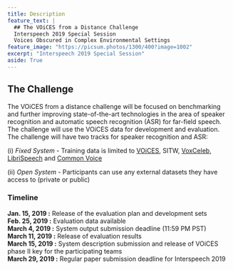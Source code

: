 ```yaml
---
title: Description
feature_text: |
  ## The VOiCES from a Distance Challenge
  Interspeech 2019 Special Session
  Voices Obscured in Complex Environmental Settings
feature_image: "https://picsum.photos/1300/400?image=1002"
excerpt: "Interspeech 2019 Special Session"
aside: True
---
```


## The Challenge

The VOiCES from a distance challenge will be focused on benchmarking and further improving state-of-the-art technologies
in the area of speaker recognition and automatic speech recognition (ASR) for far-field speech. The challenge will use the VOiCES data for development and evaluation. The challenge will have two tracks for speaker recognition and ASR:

(i) _Fixed System_ - Training data is limited to [VOiCES](downloads.md), SITW, [VoxCeleb](http://www.robots.ox.ac.uk/~vgg/data/voxceleb/), [LibriSpeech](http://www.openslr.org/12) and [Common Voice](https://voice.mozilla.org/en/datasets)

(ii) _Open System_ - Participants can use any external datasets they have access to (private or public)

### Timeline
**Jan. 15, 2019 :** Release of the evaluation plan and development sets  
**Feb. 25, 2019 :** Evaluation data available  
**March 4, 2019 :**  System output submission deadline (11:59 PM PST)  
**March 11, 2019 :** Release of evaluation results  
**March 15, 2019 :** System description submission and release of VOiCES phase II key for the participating teams  
**March 29, 2019 :** Regular paper submission deadline for Interspeech 2019  
